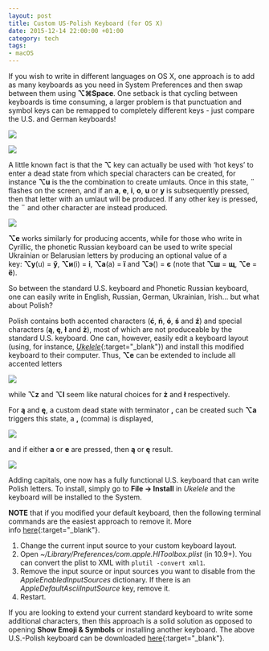 ```yaml
---
layout: post
title: Custom US-Polish Keyboard (for OS X)
date: 2015-12-14 22:00:00 +01:00
category: tech
tags:
- macOS
---
```

If you wish to write in different languages on OS X, one approach is to add as many keyboards as you need in System Preferences and then swap between them using **⌥⌘Space**. One setback is that cycling between keyboards is time consuming, a larger problem is that punctuation and symbol keys can be remapped to completely different keys - just compare the U.S. and German keyboards!

![]({{site.baseurl}}/assets/images/posts/2015/15-12-14/01.png)

![]({{site.baseurl}}/assets/images/posts/2015/15-12-14/02.png)

A little known fact is that the **⌥** key can actually be used with ‘hot keys’ to enter a dead state from which special characters can be created, for instance **⌥u** is the the combination to create umlauts. Once in this state, **¨** flashes on the screen, and if an **a**, **e**, **i**, **o**, **u** or **y** is subsequently pressed, then that letter with an umlaut will be produced. If any other key is pressed, the **¨** and other character are instead produced.

![]({{site.baseurl}}/assets/images/posts/2015/15-12-14/03.png)

**⌥e** works similarly for producing accents, while for those who write in Cyrillic, the phonetic Russian keyboard can be used to write special Ukrainian or Belarusian letters by producing an optional value of a key: **⌥у**(u) = **ў**, **⌥и**(i) = **і**, **⌥а**(а) = **ї** and **⌥э**(\) = **є** (note that **⌥ш** = **щ**, **⌥е** = **ё**).

So between the standard U.S. keyboard and Phonetic Russian keyboard, one can easily write in English, Russian, German, Ukrainian, Irish… but what about Polish?

Polish contains both accented characters (**ć**, **ń**, **ó**, **ś** and **ź**) and special characters (**ą**, **ę**, **ł** and **ż**), most of which are not produceable by the standard U.S. keyboard. One can, however, easily edit a keyboard layout (using, for instance, [*Ukelele*](http://scripts.sil.org/cms/scripts/page.php?site_id=nrsi&id=ukelele){:target="_blank"}) and install this modified keyboard to their computer. Thus, **⌥e** can be extended to include all accented letters

![]({{site.baseurl}}/assets/images/posts/2015/15-12-14/04.png)

while **⌥z** and **⌥l** seem like natural choices for **ż** and **ł** respectively.

For **ą** and **ę**, a custom dead state with terminator **,** can be created such **⌥a** triggers this state, a **,** (comma) is displayed,

![]({{site.baseurl}}/assets/images/posts/2015/15-12-14/05.png)

and if either **a** or **e** are pressed, then **ą** or **ę** result.

![]({{site.baseurl}}/assets/images/posts/2015/15-12-14/06.png)

Adding capitals, one now has a fully functional U.S. keyboard that can write Polish letters. To install, simply go to **File -> Install** in *Ukelele* and the keyboard will be installed to the System.

**NOTE** that if you modified your default keyboard, then the following terminal commands are the easiest approach to remove it. More info [here](https://apple.stackexchange.com/questions/44921/how-to-remove-or-disable-a-default-keyboard-layout/60521#60521){:target="_blank"}.
1. Change the current input source to your custom keyboard layout.
2. Open *~/Library/Preferences/com.apple.HIToolbox.plist* (in 10.9+). You can convert the plist to XML with ```plutil -convert xml1```.
3. Remove the input source or input sources you want to disable from the *AppleEnabledInputSources* dictionary. If there is an *AppleDefaultAsciiInputSource* key, remove it.
4. Restart.

If you are looking to extend your current standard keyboard to write some additional characters, then this approach is a solid solution as opposed to opening **Show Emoji & Symbols** or installing another keyboard. The above U.S.-Polish keyboard can be downloaded [here](https://github.com/defuncart/custom-osx-us-polish-keyboard){:target="_blank"}.
